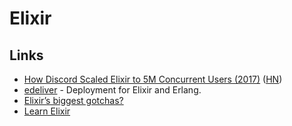 # Elixir

## Links

* [How Discord Scaled Elixir to 5M Concurrent Users \(2017\)](https://blog.discordapp.com/scaling-elixir-f9b8e1e7c29b) \([HN](https://news.ycombinator.com/item?id=19238221)\)
* [edeliver](https://github.com/edeliver/edeliver) - Deployment for Elixir and Erlang.
* [Elixir’s biggest gotchas?](https://elixirforum.com/t/elixirs-biggest-gotchas/796)
* [Learn Elixir](https://github.com/dwyl/learn-elixir#readme)

